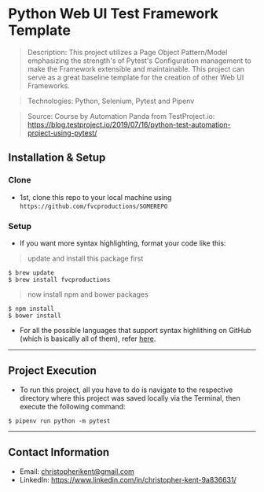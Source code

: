 # Python Web UI Test Framework Template

> Description: This project utilizes a Page Object Pattern/Model emphasizing the strength's of Pytest's Configuration management to make the Framework extensible and maintainable. This project can serve as a great baseline template for the creation of other Web UI Frameworks. 

> Technologies: Python, Selenium, Pytest and Pipenv

> Source: Course by Automation Panda from TestProject.io: https://blog.testproject.io/2019/07/16/python-test-automation-project-using-pytest/

## Installation & Setup

### Clone

- 1st, clone this repo to your local machine using `https://github.com/fvcproductions/SOMEREPO`

### Setup

- If you want more syntax highlighting, format your code like this:

> update and install this package first

```shell
$ brew update
$ brew install fvcproductions
```

> now install npm and bower packages

```shell
$ npm install
$ bower install
```

- For all the possible languages that support syntax highlithing on GitHub (which is basically all of them), refer <a href="https://github.com/github/linguist/blob/master/lib/linguist/languages.yml" target="_blank">here</a>.

---

## Project Execution

- To run this project, all you have to do is navigate to the respective directory where this project was saved locally via the Terminal, then execute the following command:
```shell
$ pipenv run python -m pytest
```

---

## Contact Information

- Email: christopherikent@gmail.com
- LinkedIn: https://www.linkedin.com/in/christopher-kent-9a836631/
